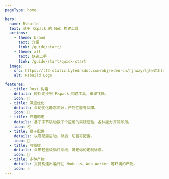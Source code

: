 ```yaml
---
pageType: home

hero:
  name: Rsbuild
  text: 基于 Rspack 的 Web 构建工具
  actions:
    - theme: brand
      text: 介绍
      link: /guide/start/
    - theme: alt
      text: 快速上手
      link: /guide/start/quick-start
  image:
    src: https://lf3-static.bytednsdoc.com/obj/eden-cn/rjhwzy/ljhwZthlaukjlkulzlp/rsbuild/rsbuild-logo-1013.png
    alt: Rsbuild Logo

features:
  - title: Rust 构建
    details: 轻松切换到 Rspack 构建工具，编译飞快。
    icon: 🚀
  - title: 深度优化
    details: 自动优化静态资源，产物性能有保障。
    icon: 🍭
  - title: 开箱即用
    details: 基于字节跳动数千个应用的实践经验，各种能力开箱即用。
    icon: 📦
  - title: 易于配置
    details: 以零配置启动，然后一切皆可配置。
    icon: 📖
  - title: 可插拔
    details: 自带轻量级插件系统，满足你的定制诉求。
    icon: 🎨
  - title: 多种产物
    details: 支持构建出运行在 Node.js、Web Worker 等环境的产物。
    icon: ✨
---
```


